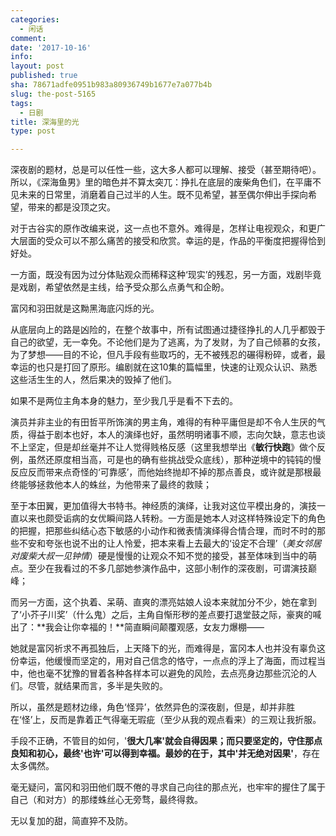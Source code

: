 ```yaml
---
categories:
  - 闲话
comment: 
date: '2017-10-16'
info: 
layout: post
published: true
sha: 78671adfe0951b983a80936749b1677e7a077b4b
slug: the-post-5165
tags:
  - 日剧
title: 深海里的光
type: post

---
```


深夜剧的题材，总是可以任性一些，这大多人都可以理解、接受（甚至期待吧）。所以，《深海鱼男》里的暗色并不算太突兀：挣扎在底层的废柴角色们，在平庸不见未来的日常里，消磨着自己过半的人生。既不见希望，甚至偶尔伸出手探向希望，带来的都是没顶之灾。

对于古谷实的原作改编来说，这一点也不意外。难得是，怎样让电视观众，和更广大层面的受众可以不那么痛苦的接受和欣赏。幸运的是，作品的平衡度把握得恰到好处。

一方面，既没有因为过分体贴观众而稀释这种‘现实’的残忍，另一方面，戏剧毕竟是戏剧，希望依然是主线，给予受众那么点勇气和企盼。

富冈和羽田就是这黝黑海底闪烁的光。

从底层向上的路是凶险的，在整个故事中，所有试图通过捷径挣扎的人几乎都毁于自己的欲望，无一幸免。不论他们是为了逃离，为了发财，为了自己倾慕的女孩，为了梦想——目的不论，但凡手段有些取巧的，无不被残忍的碾得粉碎，或者，最幸运的也只是打回了原形。编剧就在这10集的篇幅里，快速的让观众认识、熟悉这些活生生的人，然后果决的毁掉了他们。

如果不是两位主角本身的魅力，至少我几乎是看不下去的。

演员并非主业的有田哲平所饰演的男主角，难得的有种平庸但是却不令人生厌的气质，得益于剧本也好，本人的演绎也好，虽然明明诸事不顺，志向欠缺，意志也谈不上坚定，但是却丝毫并不让人觉得贱格反感（这里我想举出《**敏行快跑**》做个反例，虽然还原度相当高，可是也的确有些挑战受众底线），那种逆境中的钝钝的慢反应反而带来点奇怪的‘可靠感’，而他始终抛却不掉的那点善良，或许就是那根最终能够拯救他本人的蛛丝，为他带来了最终的救赎；

至于本田翼，更加值得大书特书。神经质的演绎，让我对这位平模出身的，演技一直以来也颇受诟病的女优瞬间路人转粉。一方面是她本人对这样特殊设定下的角色的把握，把那些纠结心态下敏感的小动作和微表情演绎得合情合理，而时不时的那些不安和夸张也说不出的让人怜爱，把本来看上去最大的‘设定不合理’（*美女邻居对废柴大叔一见钟情*）硬是慢慢的让观众不知不觉的接受，甚至体味到当中的萌点。至少在我看过的不多几部她参演作品中，这部小制作的深夜剧，可谓演技巅峰；

而另一方面，这个执着、呆萌、直爽的漂亮姑娘人设本来就加分不少，她在拿到了‘小芥子川奖’（什么鬼）之后，主角自惭形秽的差点要打退堂鼓之际，豪爽的喊出了：**我会让你幸福的！**简直瞬间颠覆观感，女友力爆棚——

她就是富冈祈求不再孤独后，上天降下的光，而难得是，富冈本人也并没有辜负这份幸运，他缓慢而坚定的，用对自己信念的恪守，一点点的浮上了海面，而过程当中，他也毫不犹豫的冒着各种各样本可以避免的风险，去点亮身边那些沉沦的人们。尽管，就结果而言，多半是失败的。

所以，虽然是题材边缘，角色‘怪异’，依然异色的深夜剧，但是，却并非胜在‘怪’上，反而是靠着正气得毫无瑕疵（至少从我的观点看来）的三观让我折服。

手段不正确，不管目的如何，'**很大几率'**就会自得因果；而只要坚定的，守住那点良知和初心，最终**'也许'**可以得到幸福。最妙的在于，其中**'并无绝对因果'**，存在太多偶然。

毫无疑问，富冈和羽田他们既不倦的寻求自己向往的那点光，也牢牢的握住了属于自己（和对方）的那缕蛛丝心无旁骛，最终得救。

无以复加的甜，简直猝不及防。